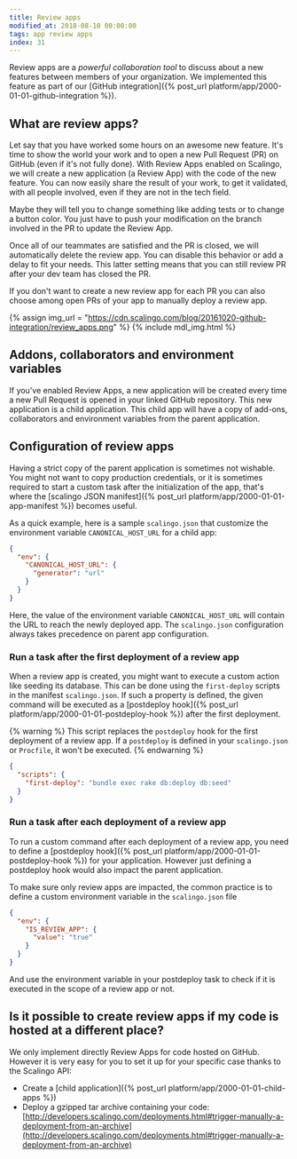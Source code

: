 ```yaml
---
title: Review apps
modified_at: 2018-08-10 00:00:00
tags: app review apps
index: 31
---
```


Review apps are a *powerful collaboration tool* to discuss about a new features
between members of your organization. We implemented this feature as part of
our [GitHub integration]({% post_url platform/app/2000-01-01-github-integration
%}).

## What are review apps?

Let say that you have worked some hours on an awesome new feature. It's time to
show the world your work and to open a new Pull Request (PR) on GitHub (even if
it's not fully done). With Review Apps enabled on Scalingo, we will create a
new application (a Review App) with the code of the new feature. You can now
easily share the result of your work, to get it validated, with all people
involved, even if they are not in the tech field.

Maybe they will tell you to change something like adding tests or to change a
button color. You just have to push your modification on the branch involved in
the PR to update the Review App.

Once all of our teammates are satisfied and the PR is closed, we will
automatically delete the review app. You can disable this behavior or add a
delay to fit your needs. This latter setting means that you can still review PR
after your dev team has closed the PR.

If you don't want to create a new review app for each PR you can also choose
among open PRs of your app to manually deploy a review app.

{% assign img_url = "https://cdn.scalingo.com/blog/20161020-github-integration/review_apps.png" %}
{% include mdl_img.html %}

## Addons, collaborators and environment variables

If you've enabled Review Apps, a new application will be created every time a
new Pull Request is opened in your linked GitHub repository. This new
application is a child application. This child app will have a copy of add-ons,
collaborators and environment variables from the parent application.

## Configuration of review apps

Having a strict copy of the parent application is sometimes not wishable. You
might not want to copy production credentials, or it is sometimes required to
start a custom task after the initialization of the app, that's where the [scalingo
JSON manifest]({% post_url platform/app/2000-01-01-app-manifest %}) becomes useful.

As a quick example, here is a sample `scalingo.json` that customize the
environment variable `CANONICAL_HOST_URL` for a child app:

```json
{
  "env": {
    "CANONICAL_HOST_URL": {
      "generator": "url"
    }
  }
}
```

Here, the value of the environment variable `CANONICAL_HOST_URL` will contain
the URL to reach the newly deployed app. The `scalingo.json` configuration
always takes precedence on parent app configuration.

### Run a task after the first deployment of a review app

When a review app is created, you might want to execute a custom action like
seeding its database. This can be done using the `first-deploy` scripts in the
manifest `scalingo.json`. If such a property is defined, the given command will
be executed as a [postdeploy hook]({% post_url
platform/app/2000-01-01-postdeploy-hook %}) after the first deployment.

{% warning %}
This script replaces the `postdeploy` hook for the first deployment of a review app.
If a `postdeploy` is defined in your `scalingo.json` or `Procfile`, it won't be executed.
{% endwarning %}

```json
{
  "scripts": {
    "first-deploy": "bundle exec rake db:deploy db:seed"
  }
}
```

### Run a task after each deployment of a review app

To run a custom command after each deployment of a review app, you need to
define a [postdeploy hook]({% post_url platform/app/2000-01-01-postdeploy-hook
%}) for your application. However just defining a postdeploy hook would also
impact the parent application.

To make sure only review apps are impacted, the common practice is to define a
custom environment variable in the `scalingo.json` file

```json
{
  "env": {
    "IS_REVIEW_APP": {
      "value": "true"
    }
  }
}
```

And use the environment variable in your postdeploy task to check if it is
executed in the scope of a review app or not.

## Is it possible to create review apps if my code is hosted at a different place?

We only implement directly Review Apps for code hosted on GitHub. However it is
very easy for you to set it up for your specific case thanks to the Scalingo
API:

* Create a [child application]({% post_url platform/app/2000-01-01-child-apps %})
* Deploy a gzipped tar archive containing your code:
[http://developers.scalingo.com/deployments.html#trigger-manually-a-deployment-from-an-archive](http://developers.scalingo.com/deployments.html#trigger-manually-a-deployment-from-an-archive)
